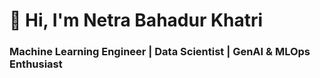 # 👋 Hi, I'm Netra Bahadur Khatri

### Machine Learning Engineer | Data Scientist | GenAI & MLOps Enthusiast
